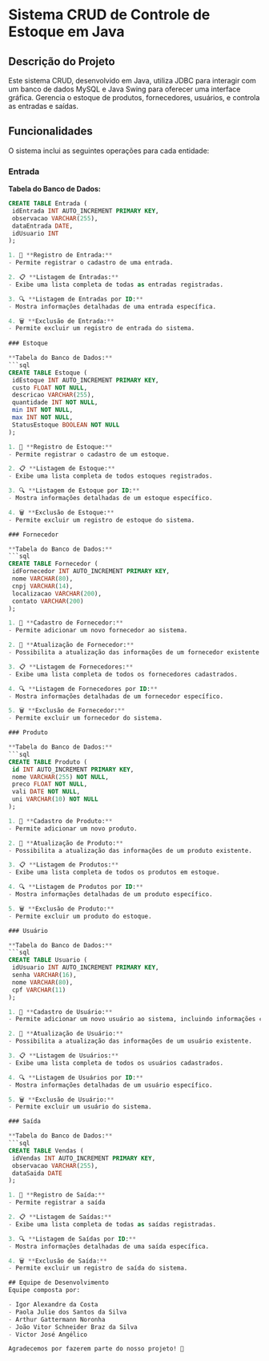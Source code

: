 # Sistema CRUD de Controle de Estoque em Java

## Descrição do Projeto
Este sistema CRUD, desenvolvido em Java, utiliza JDBC para interagir com um banco de dados MySQL e Java Swing para oferecer uma interface gráfica. Gerencia o estoque de produtos, fornecedores, usuários, e controla as entradas e saídas.

## Funcionalidades
O sistema inclui as seguintes operações para cada entidade:

### Entrada

   **Tabela do Banco de Dados:**
   ```sql
   CREATE TABLE Entrada (
    idEntrada INT AUTO_INCREMENT PRIMARY KEY,
    observacao VARCHAR(255),
    dataEntrada DATE,
    idUsuario INT
);

1. 📝 **Registro de Entrada:**
   - Permite registrar o cadastro de uma entrada.

2. 📋 **Listagem de Entradas:**
   - Exibe uma lista completa de todas as entradas registradas.

3. 🔍 **Listagem de Entradas por ID:**
   - Mostra informações detalhadas de uma entrada específica.

4. 🗑️ **Exclusão de Entrada:**
   - Permite excluir um registro de entrada do sistema.
     
### Estoque

   **Tabela do Banco de Dados:**
   ```sql
   CREATE TABLE Estoque (
    idEstoque INT AUTO_INCREMENT PRIMARY KEY,
    custo FLOAT NOT NULL,
    descricao VARCHAR(255),
    quantidade INT NOT NULL,
    min INT NOT NULL,
    max INT NOT NULL,
    StatusEstoque BOOLEAN NOT NULL
);

1. 📝 **Registro de Estoque:**
   - Permite registrar o cadastro de um estoque.

2. 📋 **Listagem de Estoque:**
   - Exibe uma lista completa de todos estoques registrados.

3. 🔍 **Listagem de Estoque por ID:**
   - Mostra informações detalhadas de um estoque específico.

4. 🗑️ **Exclusão de Estoque:**
   - Permite excluir um registro de estoque do sistema.

### Fornecedor

   **Tabela do Banco de Dados:**
   ```sql
   CREATE TABLE Fornecedor (
    idFornecedor INT AUTO_INCREMENT PRIMARY KEY,
    nome VARCHAR(80),
    cnpj VARCHAR(14),
    localizacao VARCHAR(200),
    contato VARCHAR(200)
);

1. 📝 **Cadastro de Fornecedor:**
   - Permite adicionar um novo fornecedor ao sistema.

2. 🔄 **Atualização de Fornecedor:**
   - Possibilita a atualização das informações de um fornecedor existente.

3. 📋 **Listagem de Fornecedores:**
   - Exibe uma lista completa de todos os fornecedores cadastrados.

4. 🔍 **Listagem de Fornecedores por ID:**
   - Mostra informações detalhadas de um fornecedor específico.

5. 🗑️ **Exclusão de Fornecedor:**
   - Permite excluir um fornecedor do sistema.

### Produto

   **Tabela do Banco de Dados:**
   ```sql
   CREATE TABLE Produto (
    id INT AUTO_INCREMENT PRIMARY KEY,
    nome VARCHAR(255) NOT NULL,
    preco FLOAT NOT NULL,
    vali DATE NOT NULL,
    uni VARCHAR(10) NOT NULL
);

1. 📝 **Cadastro de Produto:**
   - Permite adicionar um novo produto.
   
2. 🔄 **Atualização de Produto:**
   - Possibilita a atualização das informações de um produto existente.

3. 📋 **Listagem de Produtos:**
   - Exibe uma lista completa de todos os produtos em estoque.

4. 🔍 **Listagem de Produtos por ID:**
   - Mostra informações detalhadas de um produto específico.

5. 🗑️ **Exclusão de Produto:**
   - Permite excluir um produto do estoque.

### Usuário

   **Tabela do Banco de Dados:**
   ```sql
   CREATE TABLE Usuario (
    idUsuario INT AUTO_INCREMENT PRIMARY KEY,
    senha VARCHAR(16),
    nome VARCHAR(80),
    cpf VARCHAR(11)
);

1. 📝 **Cadastro de Usuário:**
   - Permite adicionar um novo usuário ao sistema, incluindo informações como nome, cargo, etc.

2. 🔄 **Atualização de Usuário:**
   - Possibilita a atualização das informações de um usuário existente.

3. 📋 **Listagem de Usuários:**
   - Exibe uma lista completa de todos os usuários cadastrados.

4. 🔍 **Listagem de Usuários por ID:**
   - Mostra informações detalhadas de um usuário específico.

5. 🗑️ **Exclusão de Usuário:**
   - Permite excluir um usuário do sistema.

### Saída

   **Tabela do Banco de Dados:**
   ```sql
   CREATE TABLE Vendas (
    idVendas INT AUTO_INCREMENT PRIMARY KEY,
    observacao VARCHAR(255),
    dataSaida DATE
);

1. 📝 **Registro de Saída:**
   - Permite registrar a saída

2. 📋 **Listagem de Saídas:**
   - Exibe uma lista completa de todas as saídas registradas.

3. 🔍 **Listagem de Saídas por ID:**
   - Mostra informações detalhadas de uma saída específica.

4. 🗑️ **Exclusão de Saída:**
   - Permite excluir um registro de saída do sistema.

## Equipe de Desenvolvimento
Equipe composta por:

- Igor Alexandre da Costa
- Paola Julie dos Santos da Silva
- Arthur Gattermann Noronha
- João Vitor Schneider Braz da Silva
- Victor José Angélico

Agradecemos por fazerem parte do nosso projeto! 🌟
